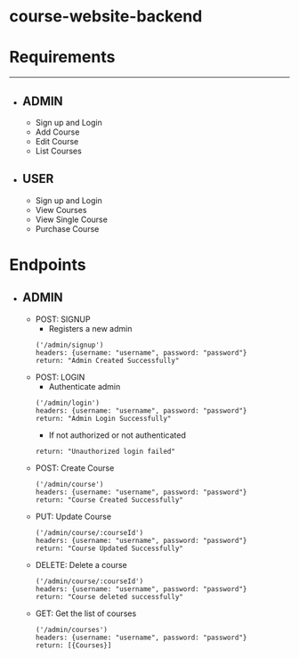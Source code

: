 # course-website-backend

# Requirements

---

- ## ADMIN

  - Sign up and Login
  - Add Course
  - Edit Course
  - List Courses

- ## USER
  - Sign up and Login
  - View Courses
  - View Single Course
  - Purchase Course

# Endpoints

- ## ADMIN
  - POST: SIGNUP
    - Registers a new admin
    ```JS
    ('/admin/signup') 
    headers: {username: "username", password: "password"}
    return: "Admin Created Successfully"
    ```
  - POST: LOGIN
    - Authenticate admin 
    ```JS
    ('/admin/login')
    headers: {username: "username", password: "password"}
    return: "Admin Login Successfully"
    ```
    - If not authorized or not authenticated
    ```JS
    return: "Unauthorized login failed"
    ```
  - POST: Create Course
    ```JS
    ('/admin/course')
    headers: {username: "username", password: "password"}
    return: "Course Created Successfully"
    ```
  - PUT: Update Course
    ```JS
    ('/admin/course/:courseId')
    headers: {username: "username", password: "password"}
    return: "Course Updated Successfully"
    ```
  - DELETE: Delete a course
    ```JS
    ('/admin/course/:courseId')
    headers: {username: "username", password: "password"}
    return: "Course deleted successfully"
    ```
  - GET: Get the list of courses
    ```JS
    ('/admin/courses')
    headers: {username: "username", password: "password"}
    return: [{Courses}]
    ```
  





